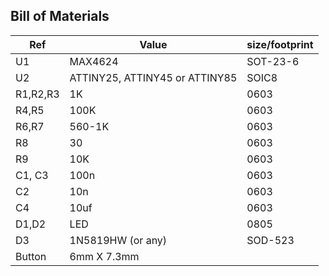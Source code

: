 ## Bill of Materials

Ref | Value | size/footprint
-------- | ---------------- | ----------
U1 | MAX4624 | SOT-23-6
U2 | ATTINY25, ATTINY45 or ATTINY85 | SOIC8
R1,R2,R3 | 1K | 0603
R4,R5 | 100K | 0603
R6,R7 | 560-1K | 0603
R8 | 30 | 0603
R9 | 10K | 0603
C1, C3 | 100n | 0603
C2 | 10n | 0603
C4 | 10uf | 0603
D1,D2 | LED | 0805
D3 | 1N5819HW (or any) | SOD-523
Button | 6mm X 7.3mm